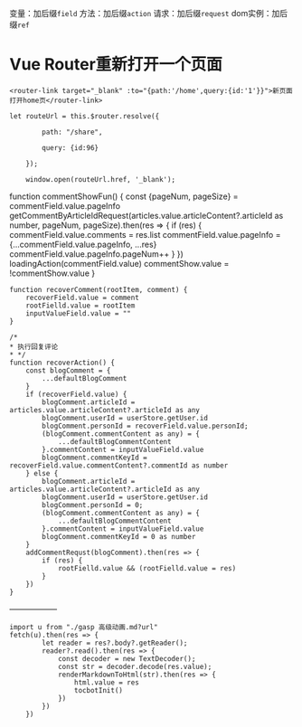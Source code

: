 变量：加后缀`field`
方法：加后缀`action`
请求：加后缀`request`
dom实例：加后缀`ref`

# Vue Router重新打开一个页面


~~~
<router-link target="_blank" :to="{path:'/home',query:{id:'1'}}">新页面打开home页</router-link>
~~~

~~~
let routeUrl = this.$router.resolve({

        path: "/share",

        query: {id:96}

    });

    window.open(routeUrl.href, '_blank');
~~~


function commentShowFun() {
        const {pageNum, pageSize} = commentField.value.pageInfo
        getCommentByArticleIdRequest(articles.value.articleContent?.articleId as number, pageNum, pageSize).then(res => {
            if (res) {
                commentField.value.comments = res.list
                commentField.value.pageInfo = {...commentField.value.pageInfo, ...res}
                commentField.value.pageInfo.pageNum++
            }
        })
        loadingAction(commentField.value)
        commentShow.value = !commentShow.value
    }


    function recoverComment(rootItem, comment) {
        recoverField.value = comment
        rootFielld.value = rootItem
        inputValueField.value = ""
    }

    /*
    * 执行回复评论
    * */
    function recoverAction() {
        const blogComment = {
            ...defaultBlogComment
        }
        if (recoverField.value) {
            blogComment.articleId = articles.value.articleContent?.articleId as any
            blogComment.userId = userStore.getUser.id
            blogComment.personId = recoverField.value.personId;
            (blogComment.commentContent as any) = {
                ...defaultBlogCommentContent
            }.commentContent = inputValueField.value
            blogComment.commentKeyId = recoverField.value.commentContent?.commentId as number
        } else {
            blogComment.articleId = articles.value.articleContent?.articleId as any
            blogComment.userId = userStore.getUser.id
            blogComment.personId = 0;
            (blogComment.commentContent as any) = {
                ...defaultBlogCommentContent
            }.commentContent = inputValueField.value
            blogComment.commentKeyId = 0 as number
        }
        addCommentRequst(blogComment).then(res => {
            if (res) {
                rootFielld.value && (rootFielld.value = res)
            }
        })
    }

——————
~~~
import u from "./gasp 高级动画.md?url"
fetch(u).then(res => {
        let reader = res?.body?.getReader();
        reader?.read().then(res => {
            const decoder = new TextDecoder();
            const str = decoder.decode(res.value);
            renderMarkdownToHtml(str).then(res => {
                html.value = res
                tocbotInit()
            })
        })
    })
~~~